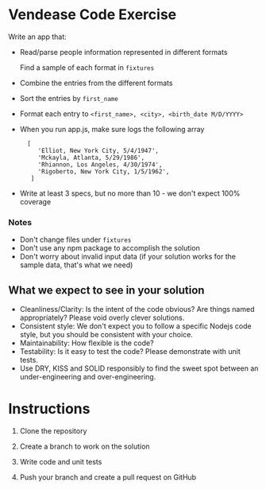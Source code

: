 # Vendease Code Exercise

Write an app that:

- Read/parse people information represented in different formats

  Find a sample of each format in `fixtures`

- Combine the entries from the different formats

- Sort the entries by `first_name`

- Format each entry to `<first_name>, <city>, <birth_date M/D/YYYY>`

- When you run app.js, make sure logs the following array
   ```
     [
        'Elliot, New York City, 5/4/1947',
        'Mckayla, Atlanta, 5/29/1986',
        'Rhiannon, Los Angeles, 4/30/1974',
        'Rigoberto, New York City, 1/5/1962',
      ]
    ```

- Write at least 3 specs, but no more than 10 - we don't expect 100% coverage

### Notes
- Don't change files under `fixtures`
- Don't use any npm package to accomplish the solution
- Don't worry about invalid input data (if your solution works for the sample data, that's what we need)

## What we expect to see in your solution

- Cleanliness/Clarity: Is the intent of the code obvious? Are things named appropriately? Please void overly clever solutions.
- Consistent style: We don't expect you to follow a specific Nodejs code style, but you should be consistent with your choice.
- Maintainability: How flexible is the code?
- Testability: Is it easy to test the code? Please demonstrate with unit tests.
- Use DRY, KISS and SOLID responsibly to find the sweet spot between an under-engineering and over-engineering.

# Instructions

1. Clone the repository

3. Create a branch to work on the solution

4. Write code and unit tests

5. Push your branch and create a pull request on GitHub
